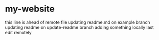 # my-website
this line is ahead of remote file
updating readme.md on example branch
updating readme on update-readme branch
adding something locally
last edit remotely
